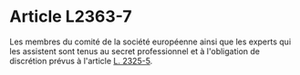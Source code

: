 # Article L2363-7

Les membres du comité de la société européenne ainsi que les experts qui les assistent sont tenus au secret professionnel et à l'obligation de discrétion prévus à l'article [L. 2325-5][1].

 [1]: /affichCodeArticle.do?cidTexte=LEGITEXT000006072050&idArticle=LEGIARTI000006902057&dateTexte=&categorieLien=cid